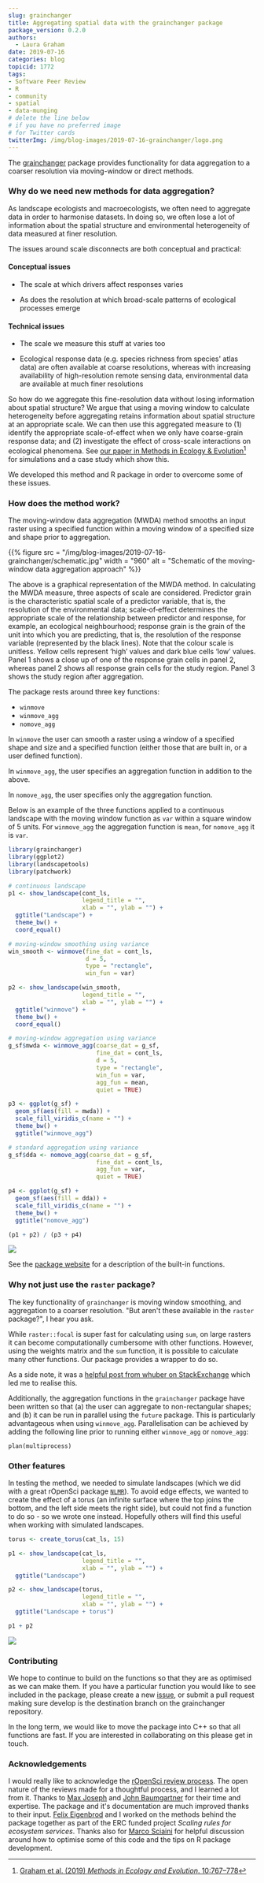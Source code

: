 ```yaml
---
slug: grainchanger
title: Aggregating spatial data with the grainchanger package
package_version: 0.2.0
authors:
  - Laura Graham
date: 2019-07-16
categories: blog
topicid: 1772
tags:
- Software Peer Review
- R
- community
- spatial
- data-munging
# delete the line below
# if you have no preferred image
# for Twitter cards
twitterImg: /img/blog-images/2019-07-16-grainchanger/logo.png
---
```




The [grainchanger](https://docs.ropensci.org/grainchanger/) package provides functionality for data aggregation to a coarser resolution via moving-window or direct methods.

### Why do we need new methods for data aggregation?

As landscape ecologists and macroecologists, we often need to aggregate data in order to harmonise datasets. In doing so, we often lose a lot of information about the spatial structure and environmental heterogeneity of data measured at finer resolution. 

The issues around scale disconnects are both conceptual and practical: 

#### Conceptual issues

- The scale at which drivers affect responses varies

- As does the resolution at which broad-scale patterns of ecological processes emerge

#### Technical issues

- The scale we measure this stuff at varies too

- Ecological response data (e.g. species richness from species' atlas data) are often available at coarse resolutions, whereas with increasing availability of high-resolution remote sensing data, environmental data are available at much finer resolutions

So how do we aggregate this fine-resolution data without losing information about spatial structure? We argue that using a moving window to calculate heterogeneity before aggregating retains information about spatial structure at an appropriate scale. We can then use this aggregated measure to (1) identify the appropriate scale-of-effect when we only have coarse-grain response data; and (2) investigate the effect of cross-scale interactions on ecological phenomena. See [our paper in Methods in Ecology & Evolution](https://doi.org/10.1111/2041-210X.13177)[^1] for simulations and a case study which show this. 

We developed this method and R package in order to overcome some of these issues.

### How does the method work? 

The moving-window data aggregation (MWDA) method smooths an input raster using a specified function within a moving window of a specified size and shape prior to aggregation. 

<!--html_preserve--> {{% figure src = "/img/blog-images/2019-07-16-grainchanger/schematic.jpg" width = "960" alt = "Schematic of the moving-window data aggregation approach" %}}
<!--/html_preserve-->

The above is a graphical representation of the MWDA method. In calculating the MWDA measure, three aspects of scale are considered. Predictor grain is the characteristic spatial scale of a predictor variable, that is, the resolution of the environmental data; scale‐of‐effect determines the appropriate scale of the relationship between predictor and response, for example, an ecological neighbourhood; response grain is the grain of the unit into which you are predicting, that is, the resolution of the response variable (represented by the black lines). Note that the colour scale is unitless. Yellow cells represent ‘high’ values and dark blue cells ‘low’ values. Panel 1 shows a close up of one of the response grain cells in panel 2, whereas panel 2 shows all response grain cells for the study region. Panel 3 shows the study region after aggregation.

The package rests around three key functions: 

- `winmove`
- `winmove_agg`
- `nomove_agg`

In `winmove` the user can smooth a raster using a window of a specified shape and size and a specified function (either those that are built in, or a user defined function). 

In `winmove_agg`, the user specifies an aggregation function in addition to the above. 

In `nomove_agg`, the user specifies only the aggregation function. 

Below is an example of the three functions applied to a continuous landscape with the moving window function as `var` within a square window of 5 units. For `winmove_agg` the aggregation function is `mean`, for `nomove_agg` it is `var`.


```r
library(grainchanger)
library(ggplot2)
library(landscapetools)
library(patchwork)

# continuous landscape
p1 <- show_landscape(cont_ls,
                     legend_title = "",
                     xlab = "", ylab = "") + 
  ggtitle("Landscape") + 
  theme_bw() + 
  coord_equal()

# moving-window smoothing using variance
win_smooth <- winmove(fine_dat = cont_ls, 
                      d = 5,
                      type = "rectangle",
                      win_fun = var)

p2 <- show_landscape(win_smooth,
                     legend_title = "",
                     xlab = "", ylab = "") + 
  ggtitle("winmove") + 
  theme_bw() + 
  coord_equal()

# moving-window aggregation using variance
g_sf$mwda <- winmove_agg(coarse_dat = g_sf,
                         fine_dat = cont_ls, 
                         d = 5,
                         type = "rectangle",
                         win_fun = var,
                         agg_fun = mean,
                         quiet = TRUE)

p3 <- ggplot(g_sf) + 
  geom_sf(aes(fill = mwda)) + 
  scale_fill_viridis_c(name = "") +
  theme_bw() + 
  ggtitle("winmove_agg")

# standard aggregation using variance
g_sf$dda <- nomove_agg(coarse_dat = g_sf,
                         fine_dat = cont_ls, 
                         agg_fun = var,
                         quiet = TRUE)

p4 <- ggplot(g_sf) + 
  geom_sf(aes(fill = dda)) + 
  scale_fill_viridis_c(name = "") +
  theme_bw() + 
  ggtitle("nomove_agg")

(p1 + p2) / (p3 + p4)
```

![](img/blog-images/2019-07-16-grainchanger/example1-1.png)<!-- -->

See the [package website](https://docs.ropensci.org/grainchanger/articles/functions.html) for a description of the built-in functions. 

### Why not just use the `raster` package?

The key functionality of `grainchanger` is moving window smoothing, and aggregation to a coarser resolution. "But aren't these available in the `raster` package?", I hear you ask. 

While `raster::focal` is super fast for calculating using `sum`, on large rasters it can become computationally cumbersome with other functions. However, using the weights matrix and the `sum` function, it is possible to calculate many other functions. Our package provides a wrapper to do so. 

As a side note, it was a [helpful post from whuber on StackExchange](https://gis.stackexchange.com/questions/151962/calculating-shannons-diversity-using-moving-window-in-r) which led me to realise this.

Additionally, the aggregation functions in the `grainchanger` package have been written so that (a) the user can aggregate to non-rectangular shapes; and (b) it can be run in parallel using the `future` package. This is particularly advantageous when using `winmove_agg`. Parallelisation can be achieved by adding the following line prior to running either `winmove_agg` or `nomove_agg`:

```
plan(multiprocess)
```

### Other features

In testing the method, we needed to simulate landscapes (which we did with a great rOpenSci package [`NLMR`](https://ropensci.github.io/NLMR/)). To avoid edge effects, we wanted to create the effect of a torus (an infinite surface where the top joins the bottom, and the left side meets the right side), but could not find a function to do so - so we wrote one instead. Hopefully others will find this useful when working with simulated landscapes. 


```r
torus <- create_torus(cat_ls, 15)

p1 <- show_landscape(cat_ls,
                     legend_title = "",
                     xlab = "", ylab = "") + 
  ggtitle("Landscape")

p2 <- show_landscape(torus,
                     legend_title = "",
                     xlab = "", ylab = "") + 
  ggtitle("Landscape + torus")

p1 + p2
```

![](img/blog-images/2019-07-16-grainchanger/example2-1.png)<!-- -->

### Contributing

We hope to continue to build on the functions so that they are as optimised as we can make them. If you have a particular function you would like to see included in the package, please create a new [issue](https://github.com/ropensci/grainchanger/issues), or submit a pull request making sure develop is the destination branch on the grainchanger repository.

In the long term, we would like to move the package into C++ so that all functions are fast. If you are interested in collaborating on this please get in touch. 

### Acknowledgements

I would really like to acknowledge the [rOpenSci review process](https://github.com/ropensci/software-review/issues/289). The open nature of the reviews made for a thoughtful process, and I learned a lot from it. Thanks to [Max Joseph](https://github.com/mbjoseph) and [John Baumgartner](https://github.com/johnbaums) for their time and expertise. The package and it's documentation are much improved thanks to their input. [Felix Eigenbrod](https://www.southampton.ac.uk/geography/about/staff/fe1y09.page) and I worked on the methods behind the package together as part of the ERC funded project *Scaling rules for ecosystem services*. Thanks also for [Marco Sciaini](https://github.com/marcosci) for helpful discussion around how to optimise some of this code and the tips on R package development. 

[^1]: [Graham et al. (2019) *Methods in Ecology and Evolution*. 10:767–778](https://doi.org/10.1111/2041-210X.13177)
